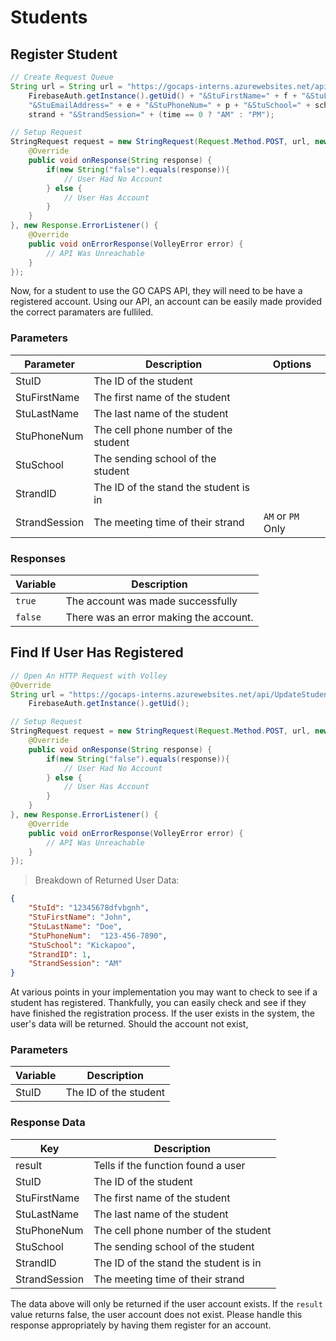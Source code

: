 # Students

## Register Student
```java
// Create Request Queue
String url = String url = "https://gocaps-interns.azurewebsites.net/api/UpdateStudent?code=12345qwerty&StuID=" + 
    FirebaseAuth.getInstance().getUid() + "&StuFirstName=" + f + "&StuLastName=" + l + 
    "&StuEmailAddress=" + e + "&StuPhoneNum=" + p + "&StuSchool=" + school + "&StrandID=" + 
    strand + "&StrandSession=" + (time == 0 ? "AM" : "PM");

// Setup Request
StringRequest request = new StringRequest(Request.Method.POST, url, new Response.Listener<String>(){
    @Override
    public void onResponse(String response) {
        if(new String("false").equals(response)){
            // User Had No Account
        } else {
            // User Has Account
        }
    }
}, new Response.ErrorListener() {
    @Override
    public void onErrorResponse(VolleyError error) {
        // API Was Unreachable
    }
});
```

Now, for a student to use the GO CAPS API, they will need to be have a registered account. Using our API, an account can be easily made provided the correct paramaters are fulliled.

### Parameters

Parameter | Description | Options
--------- | ----------- | -------
StuID | The ID of the student
StuFirstName | The first name of the student
StuLastName | The last name of the student
StuPhoneNum | The cell phone number of the student
StuSchool | The sending school of the student
StrandID | The ID of the stand the student is in
StrandSession | The meeting time of their strand | `AM` or `PM` Only

### Responses

Variable | Description 
------- | -----------
`true` | The account was made successfully
`false` | There was an error making the account.

## Find If User Has Registered

```java
// Open An HTTP Request with Volley
@Override
String url = "https://gocaps-interns.azurewebsites.net/api/UpdateStudent?code=12345qwerty&StuID=" +
    FirebaseAuth.getInstance().getUid();

// Setup Request
StringRequest request = new StringRequest(Request.Method.POST, url, new Response.Listener<String>(){
    @Override
    public void onResponse(String response) {
        if(new String("false").equals(response)){
            // User Had No Account
        } else {
            // User Has Account
        }
    }
}, new Response.ErrorListener() {
    @Override
    public void onErrorResponse(VolleyError error) {
        // API Was Unreachable
    }
});
```

> Breakdown of Returned User Data:

```json
{
    "StuId": "12345678dfvbgnh",
    "StuFirstName": "John",
    "StuLastName": "Doe",
    "StuPhoneNum":  "123-456-7890",
    "StuSchool": "Kickapoo",
    "StrandID": 1,
    "StrandSession": "AM"
}
```

At various points in your implementation you may want to check to see if a student has registered. Thankfully, you can easily check and see if they have finished the registration process. If the user exists in the system, the user's data will be returned. Should the account not exist, 

### Parameters

Variable | Description
-------- | -----------
StuID | The ID of the student

### Response Data

Key | Description
--- | -----------
result | Tells if the function found a user
StuID | The ID of the student
StuFirstName | The first name of the student
StuLastName | The last name of the student
StuPhoneNum | The cell phone number of the student
StuSchool | The sending school of the student
StrandID | The ID of the stand the student is in
StrandSession | The meeting time of their strand

<aside class="warning">
The data above will only be returned if the user account exists. If the <code>result</code> value returns false, the user account does not exist. Please handle this response appropriately by having them register for an account.
</aside>